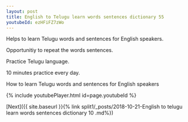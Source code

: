 ```yaml
---
layout: post
title: English to Telugu learn words sentences dictionary 55 
youtubeId: ezHFiFZ7zWo
---
```

 
 
Helps to learn Telugu words and sentences for English speakers.

Opportunitiy to repeat the words sentences. 

Practice Telugu language. 
 
10 minutes practice every day. 
 
How to learn Telugu words and sentences for English speakers 
 
{% include youtubePlayer.html id=page.youtubeId %}
 
 
[Next]({{ site.baseurl }}{% link  split1/_posts/2018-10-21-English to telugu learn words sentences dictionary 10 .md%})
 
